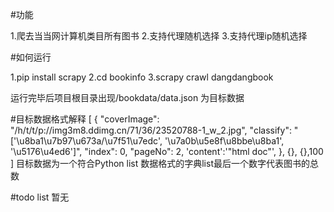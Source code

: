 #功能

1.爬去当当网计算机类目所有图书
2.支持代理随机选择
3.支持代理ip随机选择

#如何运行

1.pip install scrapy
2.cd bookinfo
3.scrapy crawl dangdangbook

运行完毕后项目根目录出现/bookdata/data.json 为目标数据

#目标数据格式解释
[
{
    "coverImage": "/h/t/t/p://img3m8.ddimg.cn/71/36/23520788-1_w_2.jpg",
    "classify": "['\u8ba1\u7b97\u673a/\u7f51\u7edc', '\u7a0b\u5e8f\u8bbe\u8ba1', '\u5176\u4ed6']",
    "index": 0, 
    "pageNo": 2,
    'content':'"html doc"',
},
{},
{},100
]
目标数据为一个符合Python list 数据格式的字典list最后一个数字代表图书的总数


#todo list
暂无